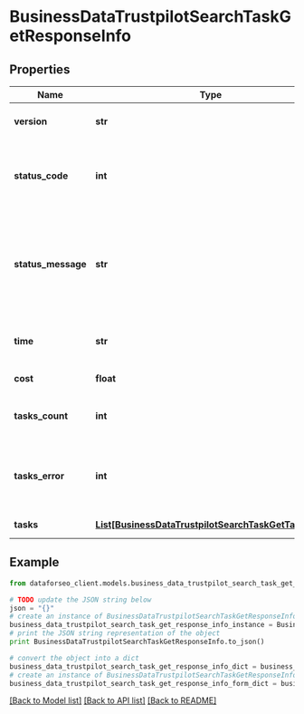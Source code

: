 # BusinessDataTrustpilotSearchTaskGetResponseInfo


## Properties

Name | Type | Description | Notes
------------ | ------------- | ------------- | -------------
**version** | **str** | the current version of the API | [optional] 
**status_code** | **int** | general status code you can find the full list of the response codes here | [optional] 
**status_message** | **str** | general informational message you can find the full list of general informational messages here | [optional] 
**time** | **str** | total execution time, seconds | [optional] 
**cost** | **float** | total tasks cost, USD | [optional] 
**tasks_count** | **int** | the number of tasks in the tasks array | [optional] 
**tasks_error** | **int** | the number of tasks in the tasks array returned with an error | [optional] 
**tasks** | [**List[BusinessDataTrustpilotSearchTaskGetTaskInfo]**](BusinessDataTrustpilotSearchTaskGetTaskInfo.md) | array of tasks | [optional] 

## Example

```python
from dataforseo_client.models.business_data_trustpilot_search_task_get_response_info import BusinessDataTrustpilotSearchTaskGetResponseInfo

# TODO update the JSON string below
json = "{}"
# create an instance of BusinessDataTrustpilotSearchTaskGetResponseInfo from a JSON string
business_data_trustpilot_search_task_get_response_info_instance = BusinessDataTrustpilotSearchTaskGetResponseInfo.from_json(json)
# print the JSON string representation of the object
print BusinessDataTrustpilotSearchTaskGetResponseInfo.to_json()

# convert the object into a dict
business_data_trustpilot_search_task_get_response_info_dict = business_data_trustpilot_search_task_get_response_info_instance.to_dict()
# create an instance of BusinessDataTrustpilotSearchTaskGetResponseInfo from a dict
business_data_trustpilot_search_task_get_response_info_form_dict = business_data_trustpilot_search_task_get_response_info.from_dict(business_data_trustpilot_search_task_get_response_info_dict)
```
[[Back to Model list]](../README.md#documentation-for-models) [[Back to API list]](../README.md#documentation-for-api-endpoints) [[Back to README]](../README.md)


